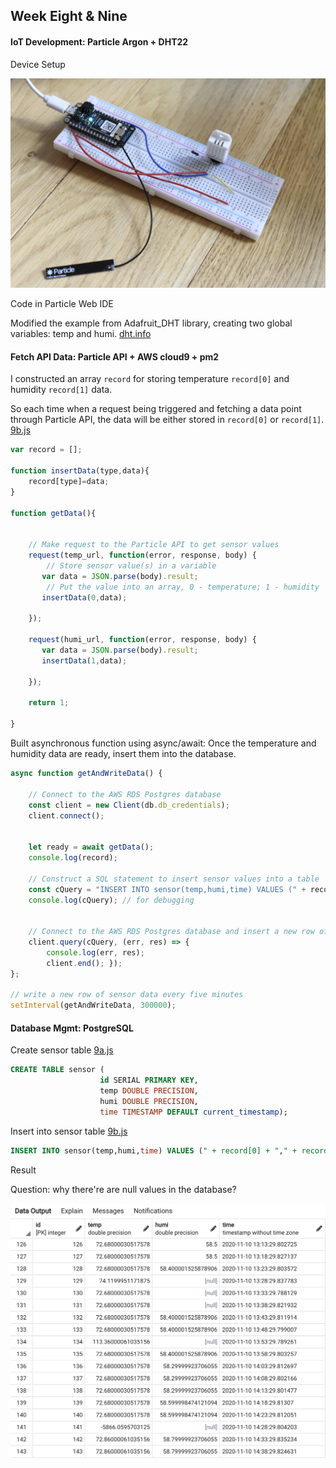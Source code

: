 ## Week Eight & Nine

#### IoT Development: Particle Argon + DHT22

Device Setup 

![image](https://github.com/JessieJessJe/dataStructures/blob/master/week09/IMG_6297.jpg)

Code in Particle Web IDE

Modified the example from Adafruit_DHT library, creating two global variables: temp and humi. [dht.info](https://github.com/JessieJessJe/dataStructures/blob/master/week09/dht.ino)

#### Fetch API Data: Particle API + AWS cloud9 + pm2

I constructed an array `record` for storing temperature `record[0]` and humidity `record[1]` data. 

So each time when a request being triggered and fetching a data point through Particle API, the data will be either stored in `record[0]` or `record[1]`.
[9b.js](https://github.com/JessieJessJe/dataStructures/blob/master/week07/getTime.js)

````javascript
var record = [];

function insertData(type,data){
    record[type]=data;
}

function getData(){
    

    // Make request to the Particle API to get sensor values
    request(temp_url, function(error, response, body) {
        // Store sensor value(s) in a variable
       var data = JSON.parse(body).result; 
        // Put the value into an array, 0 - temperature; 1 - humidity
       insertData(0,data);
       
    });
    
    request(humi_url, function(error, response, body) {
       var data = JSON.parse(body).result; 
       insertData(1,data);
       
    });
    
    return 1;

}
````

Built asynchronous function using async/await: Once the temperature and humidity data are ready, insert them into the database. 

````javascript
async function getAndWriteData() {
        
    // Connect to the AWS RDS Postgres database
    const client = new Client(db.db_credentials);
    client.connect(); 
    

    let ready = await getData();
    console.log(record);    
        
    // Construct a SQL statement to insert sensor values into a table
    const cQuery = "INSERT INTO sensor(temp,humi,time) VALUES (" + record[0] + "," + record[1] + ", DEFAULT);" ;
    console.log(cQuery); // for debugging
    

    // Connect to the AWS RDS Postgres database and insert a new row of sensor values
    client.query(cQuery, (err, res) => {
        console.log(err, res);
        client.end(); });
};

// write a new row of sensor data every five minutes
setInterval(getAndWriteData, 300000);
````

#### Database Mgmt: PostgreSQL

Create sensor table [9a.js](https://github.com/JessieJessJe/dataStructures/blob/master/week09/9a.js)
````sql
CREATE TABLE sensor ( 
                    id SERIAL PRIMARY KEY,
                    temp DOUBLE PRECISION,
                    humi DOUBLE PRECISION,
                    time TIMESTAMP DEFAULT current_timestamp);
````
Insert into sensor table [9b.js](https://github.com/JessieJessJe/dataStructures/blob/master/week09/9b.js)
````sql
INSERT INTO sensor(temp,humi,time) VALUES (" + record[0] + "," + record[1] + ", DEFAULT);
````

Result

Question: why there're are null values in the database? 

![image](https://github.com/JessieJessJe/dataStructures/blob/master/week09/db.png)





